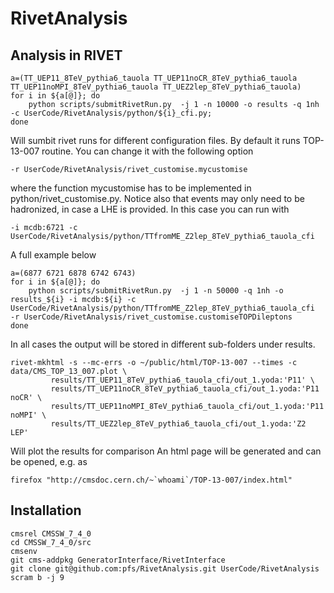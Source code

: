 RivetAnalysis
=============

## Analysis in RIVET

```
a=(TT_UEP11_8TeV_pythia6_tauola TT_UEP11noCR_8TeV_pythia6_tauola TT_UEP11noMPI_8TeV_pythia6_tauola TT_UEZ2lep_8TeV_pythia6_tauola)
for i in ${a[@]}; do
    python scripts/submitRivetRun.py  -j 1 -n 10000 -o results -q 1nh -c UserCode/RivetAnalysis/python/${i}_cfi.py;
done
```
Will sumbit rivet runs for different configuration files. By default it runs TOP-13-007 routine. You can change it with the following option
```
-r UserCode/RivetAnalysis/rivet_customise.mycustomise
```
where the function mycustomise has to be implemented in python/rivet_customise.py.
Notice also that events may only need to be hadronized, in case a LHE is provided. In this case you can run with
```
-i mcdb:6721 -c UserCode/RivetAnalysis/python/TTfromME_Z2lep_8TeV_pythia6_tauola_cfi
```
A full example below
```
a=(6877 6721 6878 6742 6743)
for i in ${a[@]}; do
    python scripts/submitRivetRun.py  -j 1 -n 50000 -q 1nh -o results_${i} -i mcdb:${i} -c UserCode/RivetAnalysis/python/TTfromME_Z2lep_8TeV_pythia6_tauola_cfi  -r UserCode/RivetAnalysis/rivet_customise.customiseTOPDileptons
done

```
In all cases the output will be stored in different sub-folders under results.

```
rivet-mkhtml -s --mc-errs -o ~/public/html/TOP-13-007 --times -c data/CMS_TOP_13_007.plot \
	     results/TT_UEP11_8TeV_pythia6_tauola_cfi/out_1.yoda:'P11' \
	     results/TT_UEP11noCR_8TeV_pythia6_tauola_cfi/out_1.yoda:'P11 noCR' \
	     results/TT_UEP11noMPI_8TeV_pythia6_tauola_cfi/out_1.yoda:'P11 noMPI' \
	     results/TT_UEZ2lep_8TeV_pythia6_tauola_cfi/out_1.yoda:'Z2 LEP' 
```
Will plot the results for comparison
An html page will be generated and can be opened, e.g. as
```
firefox "http://cmsdoc.cern.ch/~`whoami`/TOP-13-007/index.html"
```

## Installation

```
cmsrel CMSSW_7_4_0
cd CMSSW_7_4_0/src
cmsenv
git cms-addpkg GeneratorInterface/RivetInterface 
git clone git@github.com:pfs/RivetAnalysis.git UserCode/RivetAnalysis
scram b -j 9
```
